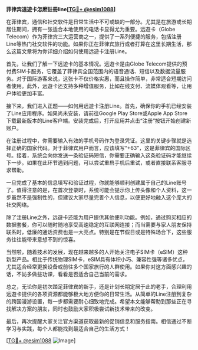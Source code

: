**菲律宾遠遊卡怎麽註冊line[[TG💪+ @esim1088](https://t.me/s/esim1088)]**

在菲律宾，通信和社交软件是日常生活中不可或缺的一部分。尤其是在旅游或长期居住期间，拥有一张适合本地使用的电话卡显得尤为重要。远遊卡（Globe Telecom）作为菲律宾三大运营商之一，提供了一系列便捷的服务，包括注册Line等热门社交软件的功能。如果你正在菲律宾旅行或者打算在这里长期生活，那么这篇文章将为你详细介绍如何使用远遊卡注册Line。

首先，让我们了解一下远遊卡的基本情况。远遊卡是由Globe Telecom提供的预付费SIM卡服务，它覆盖了菲律宾全国范围内的语音通话、短信以及数据流量服务。对于国际游客来说，这张卡不仅价格实惠，而且操作简单，非常适合短期访问者使用。此外，远遊卡还支持多种增值服务，比如在线支付、流媒体观看等，让用户体验更加丰富。

接下来，我们进入正题——如何用远遊卡注册Line。首先，确保你的手机已经安装了Line应用程序。如果尚未安装，请前往Google Play Store或Apple App Store下载最新版本的Line客户端。安装完成后，打开应用并点击“注册”按钮开始创建新账户。

在注册过程中，你需要输入有效的手机号码作为登录凭证。这里的关键步骤就是选择正确的国家代码。对于菲律宾用户而言，应该填写“+63”，这是菲律宾的国际区号。接着，系统会向你发送一条验证码短信，你需要正确输入这条验证码才能继续下一步。如果在此环节遇到问题，可以尝试重启手机后重试，或者直接联系客服寻求帮助。

一旦完成了基本的信息填写和验证过程，你就能够顺利创建属于自己的Line账号了。值得注意的是，在首次登录时，系统可能会提示你上传头像和个人资料，这一步虽然不是强制性的，但建议大家尽量完善个人信息，以便更好地融入这个庞大的社交网络。

除了注册Line之外，远遊卡还能为用户提供其他便利功能。例如，通过购买相应的数据套餐，你可以随时随地享受高速稳定的互联网连接；而当需要与家人朋友保持联系时，低廉的通话资费也是一大亮点。特别是在节假日或是特殊场合下，这些服务往往能带来意想不到的惊喜。

当然啦，随着技术的发展，现在越来越多的人开始关注电子SIM卡（eSIM）这种新型产品。相比于传统物理SIM卡，eSIM具有体积小巧、兼容性强等诸多优点，尤其适合经常更换设备或前往多个国家旅行的人群使用。如果你对这方面感兴趣的话，不妨多做些功课，看看是否适合自己当前的需求。

总之，无论你是初次踏足菲律宾的新手，还是计划长期定居于此的老手，合理利用远遊卡提供的各项资源都能够极大地方便你的日常生活。从简单的Line注册到复杂的跨国漫游设置，每一步都需要耐心细致地完成。希望本文能够帮助到那些正在寻找解决方案的朋友，同时也鼓励大家积极尝试新技术带来的改变。

最后，再次提醒大家关注官方渠道获取最新的促销信息和服务指南。相信通过不断学习与实践，每个人都能找到最适合自己的生活方式！

[[TG💪+ @esim1088](https://t.me/s/esim1088) ![Image](https://i.postimg.cc/4NQfJmqS/Snipaste-2025-05-13-00-14-12.png)]